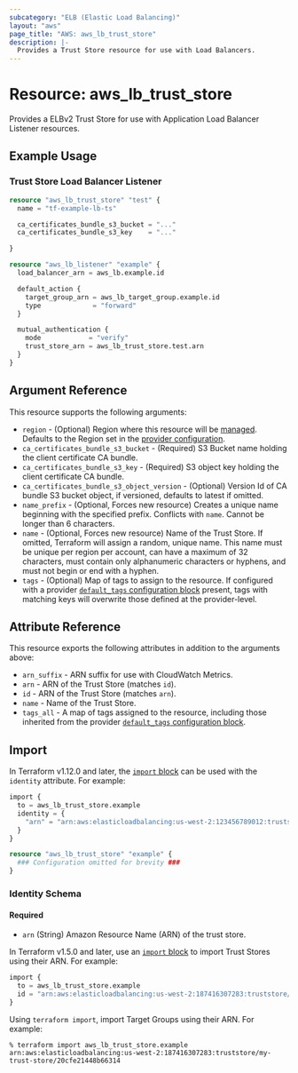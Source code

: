 ```yaml
---
subcategory: "ELB (Elastic Load Balancing)"
layout: "aws"
page_title: "AWS: aws_lb_trust_store"
description: |-
  Provides a Trust Store resource for use with Load Balancers.
---
```


# Resource: aws_lb_trust_store

Provides a ELBv2 Trust Store for use with Application Load Balancer Listener resources.

## Example Usage

### Trust Store Load Balancer Listener

```terraform
resource "aws_lb_trust_store" "test" {
  name = "tf-example-lb-ts"

  ca_certificates_bundle_s3_bucket = "..."
  ca_certificates_bundle_s3_key    = "..."

}

resource "aws_lb_listener" "example" {
  load_balancer_arn = aws_lb.example.id

  default_action {
    target_group_arn = aws_lb_target_group.example.id
    type             = "forward"
  }

  mutual_authentication {
    mode            = "verify"
    trust_store_arn = aws_lb_trust_store.test.arn
  }
}
```

## Argument Reference

This resource supports the following arguments:

* `region` - (Optional) Region where this resource will be [managed](https://docs.aws.amazon.com/general/latest/gr/rande.html#regional-endpoints). Defaults to the Region set in the [provider configuration](https://registry.terraform.io/providers/hashicorp/aws/latest/docs#aws-configuration-reference).
* `ca_certificates_bundle_s3_bucket` - (Required) S3 Bucket name holding the client certificate CA bundle.
* `ca_certificates_bundle_s3_key` - (Required) S3 object key holding the client certificate CA bundle.
* `ca_certificates_bundle_s3_object_version` - (Optional) Version Id of CA bundle S3 bucket object, if versioned, defaults to latest if omitted.
* `name_prefix` - (Optional, Forces new resource) Creates a unique name beginning with the specified prefix. Conflicts with `name`. Cannot be longer than 6 characters.
* `name` - (Optional, Forces new resource) Name of the Trust Store. If omitted, Terraform will assign a random, unique name. This name must be unique per region per account, can have a maximum of 32 characters, must contain only alphanumeric characters or hyphens, and must not begin or end with a hyphen.
* `tags` - (Optional) Map of tags to assign to the resource. If configured with a provider [`default_tags` configuration block](https://registry.terraform.io/providers/hashicorp/aws/latest/docs#default_tags-configuration-block) present, tags with matching keys will overwrite those defined at the provider-level.

## Attribute Reference

This resource exports the following attributes in addition to the arguments above:

* `arn_suffix` - ARN suffix for use with CloudWatch Metrics.
* `arn` - ARN of the Trust Store (matches `id`).
* `id` - ARN of the Trust Store (matches `arn`).
* `name` - Name of the Trust Store.
* `tags_all` - A map of tags assigned to the resource, including those inherited from the provider [`default_tags` configuration block](https://registry.terraform.io/providers/hashicorp/aws/latest/docs#default_tags-configuration-block).

## Import

In Terraform v1.12.0 and later, the [`import` block](https://developer.hashicorp.com/terraform/language/import) can be used with the `identity` attribute. For example:

```terraform
import {
  to = aws_lb_trust_store.example
  identity = {
    "arn" = "arn:aws:elasticloadbalancing:us-west-2:123456789012:truststore/my-trust-store/73e2d6bc24d8a067"
  }
}

resource "aws_lb_trust_store" "example" {
  ### Configuration omitted for brevity ###
}
```

### Identity Schema

#### Required

- `arn` (String) Amazon Resource Name (ARN) of the trust store.

In Terraform v1.5.0 and later, use an [`import` block](https://developer.hashicorp.com/terraform/language/import) to import Trust Stores using their ARN. For example:

```terraform
import {
  to = aws_lb_trust_store.example
  id = "arn:aws:elasticloadbalancing:us-west-2:187416307283:truststore/my-trust-store/20cfe21448b66314"
}
```

Using `terraform import`, import Target Groups using their ARN. For example:

```console
% terraform import aws_lb_trust_store.example arn:aws:elasticloadbalancing:us-west-2:187416307283:truststore/my-trust-store/20cfe21448b66314
```
